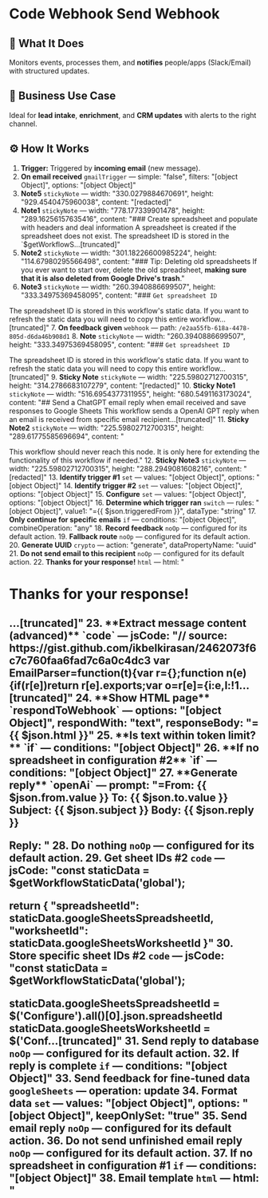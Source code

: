 # Code Webhook Send Webhook
  ## 🚀 What It Does
  Monitors events, processes them, and **notifies** people/apps (Slack/Email) with structured updates.
  
  ## 💼 Business Use Case
  Ideal for **lead intake**, **enrichment**, and **CRM updates** with alerts to the right channel.
  
  ## ⚙️ How It Works
  1. **Trigger:** Triggered by **incoming email** (new message).
  2. **On email received** `gmailTrigger` — simple: "false", filters: "[object Object]", options: "[object Object]"
3. **Note5** `stickyNote` — width: "330.0279884670691", height: "929.4540475960038", content: "[redacted]"
4. **Note1** `stickyNote` — width: "778.177339901478", height: "289.16256157635416", content: "### Create spreadsheet and populate with headers and deal information
A spreadsheet is created if the spreadsheet does not exist. The spreadsheet ID is stored in the `$getWorkflowS…[truncated]"
5. **Note2** `stickyNote` — width: "301.18226600985224", height: "114.67980295566498", content: "### Tip: Deleting old spreadsheets
If you ever want to start over, delete the old spreadsheet, __making sure that it is also deleted from Google Drive's trash__."
6. **Note3** `stickyNote` — width: "260.3940886699507", height: "333.34975369458095", content: "### `Get spreadsheet ID`













The spreadsheet ID is stored in this workflow's static data. If you want to refresh the static data you will need to copy this entire workflow…[truncated]"
7. **On feedback given** `webhook` — path: `/e2aa55fb-618a-4478-805d-d6da46b908d1`
8. **Note** `stickyNote` — width: "260.3940886699507", height: "333.34975369458095", content: "### `Get spreadsheet ID`













The spreadsheet ID is stored in this workflow's static data. If you want to refresh the static data you will need to copy this entire workflow…[truncated]"
9. **Sticky Note** `stickyNote` — width: "225.59802712700315", height: "314.2786683107279", content: "[redacted]"
10. **Sticky Note1** `stickyNote` — width: "516.6954377311955", height: "680.5491163173024", content: "## Send a ChatGPT email reply when email received and save responses to Google Sheets
This workflow sends a OpenAI GPT reply when an email is received from specific email recipient…[truncated]"
11. **Sticky Note2** `stickyNote` — width: "225.59802712700315", height: "289.61775585696694", content: "













This workflow should never reach this node. It is only here for extending the functionality of this workflow if needed."
12. **Sticky Note3** `stickyNote` — width: "225.59802712700315", height: "288.2949081608216", content: "[redacted]"
13. **Identify trigger #1** `set` — values: "[object Object]", options: "[object Object]"
14. **Identify trigger #2** `set` — values: "[object Object]", options: "[object Object]"
15. **Configure** `set` — values: "[object Object]", options: "[object Object]"
16. **Determine which trigger ran** `switch` — rules: "[object Object]", value1: "={{ $json.triggeredFrom }}", dataType: "string"
17. **Only continue for specific emails** `if` — conditions: "[object Object]", combineOperation: "any"
18. **Record feedback** `noOp` — configured for its default action.
19. **Fallback route** `noOp` — configured for its default action.
20. **Generate UUID** `crypto` — action: "generate", dataPropertyName: "uuid"
21. **Do not send email to this recipient** `noOp` — configured for its default action.
22. **Thanks for your response!** `html` — html: "<!DOCTYPE html>

<html>
<head>
 <meta charset="UTF-8" />
 <title>Thanks for your response!</title>
</head>
<body>
 <div class="container">
 <h1>Thanks for your response!</h1>
 <h2>…[truncated]"
23. **Extract message content (advanced)** `code` — jsCode: "// source: https://gist.github.com/ikbelkirasan/2462073f6c7c760faa6fad7c6a0c4dc3
var EmailParser=function(t){var r={};function n(e){if(r[e])return r[e].exports;var o=r[e]={i:e,l:!1…[truncated]"
24. **Show HTML page** `respondToWebhook` — options: "[object Object]", respondWith: "text", responseBody: "={{ $json.html }}"
25. **Is text within token limit?** `if` — conditions: "[object Object]"
26. **If no spreadsheet in configuration #2** `if` — conditions: "[object Object]"
27. **Generate reply** `openAi` — prompt: "=From: {{ $json.from.value }}
To: {{ $json.to.value }}
Subject: {{ $json.subject }}
Body: {{ $json.reply }}


Reply: "
28. **Do nothing** `noOp` — configured for its default action.
29. **Get sheet IDs #2** `code` — jsCode: "const staticData = $getWorkflowStaticData('global');

return {
 "spreadsheetId": staticData.googleSheetsSpreadsheetId,
 "worksheetId": staticData.googleSheetsWorksheetId
}"
30. **Store specific sheet IDs #2** `code` — jsCode: "const staticData = $getWorkflowStaticData('global');

staticData.googleSheetsSpreadsheetId = $('Configure').all()[0].json.spreadsheetId
staticData.googleSheetsWorksheetId = $('Conf…[truncated]"
31. **Send reply to database** `noOp` — configured for its default action.
32. **If reply is complete** `if` — conditions: "[object Object]"
33. **Send feedback for fine-tuned data** `googleSheets` — operation: **update**
34. **Format data** `set` — values: "[object Object]", options: "[object Object]", keepOnlySet: "true"
35. **Send email reply** `noOp` — configured for its default action.
36. **Do not send unfinished email reply** `noOp` — configured for its default action.
37. **If no spreadsheet in configuration #1** `if` — conditions: "[object Object]"
38. **Email template** `html` — html: "<html>
 <head>
 <meta http-equiv="Content-Type" content="text/html; charset=utf-8" />
 <title>Template for ChatGPT email</title>
 <style>
 /* cspell:disable-file */
 /* webkit prin…[truncated]"
39. **Get sheet IDs #1** `code` — jsCode: "const staticData = $getWorkflowStaticData('global');

return {
 "spreadsheetId": staticData.googleSheetsSpreadsheetId,
 "worksheetId": staticData.googleSheetsWorksheetId
}"
40. **Store specific sheet IDs #1** `code` — jsCode: "const staticData = $getWorkflowStaticData('global');

staticData.googleSheetsSpreadsheetId = $('Configure').all()[0].json.spreadsheetId
staticData.googleSheetsWorksheetId = $('Conf…[truncated]"
41. **Send reply to recipient** `gmail` — operation: **reply**
42. **If no sheet IDs** `if` — conditions: "[object Object]", combineOperation: "any"
43. **Get data from `Format data`** `code` — jsCode: "return $('Format data').all()"
44. **Create or update rows** `googleSheets` — operation: **appendOrUpdate**
45. **If spreadsheet doesn't exist** `if` — conditions: "[object Object]"
46. **Create spreadsheet** `googleSheets` — resource: **spreadsheet**
47. **Successfully created or updated row** `noOp` — configured for its default action.
48. **Store spreadsheet ID** `code` — jsCode: "const staticData = $getWorkflowStaticData('global');

staticData.googleSheetsSpreadsheetId = $('Create spreadsheet').first().json.spreadsheetId
staticData.googleSheetsWorksheetId =…[truncated]"
49. **Get data from `Format data` node** `code` — jsCode: "return $('Format data').all()"
50. **Paste data** `googleSheets` — operation: **append**
  
  ## 💡 AI-Powered Ideas for Improvement
  Could not generate AI recommendations at this time.
  
  ## 🔧 Setup Instructions
  1. **Connect Credentials:** openAiApi, gmailOAuth2, googleSheetsOAuth2Api.
2. **Data Mapping:** Verify base/sheet IDs and column names match exactly to prevent silent failures.
3. **Notification Targets:** Confirm channel/email IDs and that the bot/app is authorized to post.
  
### ⚠️ Automation Ain’t the Same Anymore

Most builders out here are stuck doing $500 workflows and calling it a win.  
That’s not the move.  

I'm closing $6k–$13k deals by stacking simple automations with lightweight AI...  
and it takes me under 2 hours to build most of them.

#### 🧠 Examples From My Own Playbook:
- 🔁 Turned a recurring invoice workflow into a $6,000 retainer that saved 20 hours/week  
- ⚖️ Built an AI-powered lead gen engine for law firms — they paid $13,000 happily  
- 🚀 Launched an SEO agent that outperforms funded companies — using free OpenAI credits  

**Want to learn how to do the same?**  
Inside [Digital Boss Code](https://bigpoppacode.io/go/dbc), I break it all down:

✅ The exact AI components that 3x your pricing overnight  
✅ My $15k Automation Framework using n8n + LangChain  
✅ Word-for-word scripts to close high-ticket deals  
✅ Real client case studies with templates  
✅ How to stop looking like a tech VA and start moving like a Solution Architect  

🔥 Get started at → [bigpoppacode.io/go/dbc](https://bigpoppacode.io/go/dbc)  
Limited time access, early birds get the best bonuses.

---
> Built by [Big Poppa Code](https://bigpoppacode.io) – architecting automations that scale people, profits, and purpose.
  